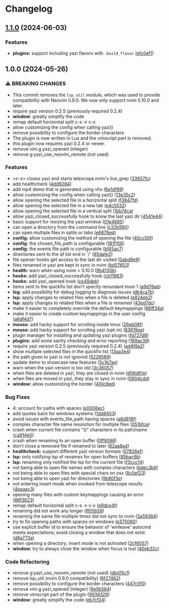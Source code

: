 # Changelog

## [1.1.0](https://github.com/mikavilpas/yazi.nvim/compare/v1.0.0...v1.1.0) (2024-06-03)


### Features

* **plugins:** support including yazi flavors with `.build_flavor` ([efc0ef1](https://github.com/mikavilpas/yazi.nvim/commit/efc0ef111835534455a93a05432aff13ea05bde2))

## 1.0.0 (2024-05-26)


### ⚠ BREAKING CHANGES

* This commit removes the `lsp_util` module, which was used to provide compatibility with Neovim 0.9.0. We now only support nvim 0.10.0 and later.
* require yazi version 0.2.5 (previously required 0.2.4)
* **window:** greatly simplify the code
* remap default horizontal split c-s -> c-x
* allow customizing the config when calling yazi()
* remove possibility to configure the border characters
* The plugin is now written in Lua and the vimscript part is removed.
* this plugin now requires yazi 0.2.4 or newer.
* remove vim.g.yazi_opened (integer)
* remove g:yazi_use_neovim_remote (not used)

### Features

* &lt;c-s&gt; closes yazi and starts telescope.nvim's live_grep ([33657fc](https://github.com/mikavilpas/yazi.nvim/commit/33657fcda1a23f920208caa34bb3f0ef7d8d4913))
* add healthcheck ([4dd9284](https://github.com/mikavilpas/yazi.nvim/commit/4dd9284a037d33352727f2b0413e938a5446b925))
* add mp4 demo that is generated using vhs ([6e1df89](https://github.com/mikavilpas/yazi.nvim/commit/6e1df89ea36b0aaf528095bb6a50e3066eb677bb))
* allow customizing the config when calling yazi() ([13e35c2](https://github.com/mikavilpas/yazi.nvim/commit/13e35c2cde918fa52e8249474bf04a9f5f0fd160))
* allow opening the selected file in a horizontal split ([f3847fd](https://github.com/mikavilpas/yazi.nvim/commit/f3847fde94ce506df92a04eaffed1f98be02a27f))
* allow opening the selected file in a new tab ([e4c5532](https://github.com/mikavilpas/yazi.nvim/commit/e4c55323c73f237a77a97b04bfc456734ed34227))
* allow opening the selected file in a vertical split ([1bb74ca](https://github.com/mikavilpas/yazi.nvim/commit/1bb74ca0327a12e41d3f198707442582d8837ce7))
* allow yazi_closed_successfully hook to know the last yazi dir ([4541e44](https://github.com/mikavilpas/yazi.nvim/commit/4541e44f3a48cc7a5da5a06c033e1b1bfc36db46))
* basic support for resizing the yazi window ([01e4685](https://github.com/mikavilpas/yazi.nvim/commit/01e4685b197bf09b7b41c9ab4b170f50692d0394))
* can open a directory from the command line ([c32b990](https://github.com/mikavilpas/yazi.nvim/commit/c32b990c84b0e5b55a8f8cbe53f2e5ee6ecd37ef))
* can open multiple files in splits or tabs ([e6878ed](https://github.com/mikavilpas/yazi.nvim/commit/e6878ed78f373d0b93a0a8418f67034177f2072b))
* **config:** allow customizing the method of opening the file ([45cc55f](https://github.com/mikavilpas/yazi.nvim/commit/45cc55f4734599fb68952eca1089c1a6479c2503))
* **config:** the chosen_file_path is configurable ([181f156](https://github.com/mikavilpas/yazi.nvim/commit/181f1563ea030add9376d1e066b0f069ccbfc221))
* **config:** the events file path is configurable ([bf45ac7](https://github.com/mikavilpas/yazi.nvim/commit/bf45ac783f372ad0dc38f5628b53cd2db249ba8a))
* directories sent to the qf list end in '/' ([85dafe2](https://github.com/mikavilpas/yazi.nvim/commit/85dafe2167b2542caf380f889629d94636ca9ba2))
* file opener hooks get access to the last dir visited ([0abd8e9](https://github.com/mikavilpas/yazi.nvim/commit/0abd8e91d191f72983d6241035f26a3bb4a22f0f))
* files renamed in yazi are kept in sync in nvim ([bd57653](https://github.com/mikavilpas/yazi.nvim/commit/bd576536084d99a95bb23d3d11ae62bb399ab6b0))
* **health:** warn when using nvim &lt; 0.10.0 ([9b4130b](https://github.com/mikavilpas/yazi.nvim/commit/9b4130ba1b19672633a768c0cef97b118d7c5936))
* **hooks:** add yazi_closed_successfully hook ([cb11663](https://github.com/mikavilpas/yazi.nvim/commit/cb11663730e39fe0f40bc7364cdc9df6f1098f03))
* **hooks:** add yazi_opened hook ([ce48deb](https://github.com/mikavilpas/yazi.nvim/commit/ce48debc3dfc7694ef568d286db48b2f2a2f0106))
* items sent to the quickfix list don't specify renundant lnum 1 ([a9d76ab](https://github.com/mikavilpas/yazi.nvim/commit/a9d76ab5c69f1182fc5452619cbf6f91ae9d9555))
* **log:** add possibility for debug logging to diagnose issues ([db4ca7b](https://github.com/mikavilpas/yazi.nvim/commit/db4ca7bc1090ba6f4962e23db776e73df9b87848))
* **lsp:** apply changes to related files when a file is deleted ([e824eb2](https://github.com/mikavilpas/yazi.nvim/commit/e824eb2dbb2c195cbbd5f3e628297f741258d041))
* **lsp:** apply changes to related files when a file is renamed ([43ed7dc](https://github.com/mikavilpas/yazi.nvim/commit/43ed7dcd24fc6e9ecbc8b74bc934d5619fce0c12))
* make it easier to completely override the default keymappings ([96ff34a](https://github.com/mikavilpas/yazi.nvim/commit/96ff34ab383ae93609112e4e84b7dacd20114614))
* make it easier to create custom keymappings in the user config ([a6df4d7](https://github.com/mikavilpas/yazi.nvim/commit/a6df4d7e28b824fb3ce1e7cd1fcce3231a5afbc9))
* **mouse:** add hacky support for scrolling inside tmux ([26eb08f](https://github.com/mikavilpas/yazi.nvim/commit/26eb08f1c50c74a49581bf3f6bbc456c7cf36290))
* **mouse:** add hacky support for scrolling yazi (opt-in) ([83619ea](https://github.com/mikavilpas/yazi.nvim/commit/83619eae7f94b881ef9367d7f601271ee0a59633))
* plugin manager for installing and updating yazi plugins ([fd727d8](https://github.com/mikavilpas/yazi.nvim/commit/fd727d8f7c6eaef14ce7a784b406cb2b7f089164))
* **plugins:** add some sanity checking and error reporting ([169ac39](https://github.com/mikavilpas/yazi.nvim/commit/169ac399d4efab8dd7f6fbd94c8b8b48568a1f82))
* require yazi version 0.2.5 (previously required 0.2.4) ([ad4f8a2](https://github.com/mikavilpas/yazi.nvim/commit/ad4f8a2543ac959532d304baf43ac3b0a1a88d48))
* show multiple selected files in the quickfix list ([13aa3e4](https://github.com/mikavilpas/yazi.nvim/commit/13aa3e478c0e92da66843e5c1c4bd519fdba4a65))
* the path given to yazi is not ignored ([5226589](https://github.com/mikavilpas/yazi.nvim/commit/5226589bc429b1835c8b9152dda57b56affaa3d0))
* update demo to showcase new features ([5c1b7ae](https://github.com/mikavilpas/yazi.nvim/commit/5c1b7aebb3cdc1e84841cded4781dd1d012f2c62))
* warn when the yazi version is too old ([3c36057](https://github.com/mikavilpas/yazi.nvim/commit/3c36057a3a1ae70fe5e0ff426d6b5d25b25fb492))
* when files are deleted in yazi, they are closed in nvim ([d06d61e](https://github.com/mikavilpas/yazi.nvim/commit/d06d61eaea37d5090212b714f1a74b08eba11f2b))
* when files are moved in yazi, they stay in sync in nvim ([0904cdd](https://github.com/mikavilpas/yazi.nvim/commit/0904cdd30aed8cfbf3f1cc03130b256e23cdd455))
* **window:** allow customizing the border ([410c9ed](https://github.com/mikavilpas/yazi.nvim/commit/410c9ed1570ba8f4755b8741ea1702284c95721c))


### Bug Fixes

* 4: account for paths with spaces ([e0006ec](https://github.com/mikavilpas/yazi.nvim/commit/e0006ec83f353461ba8bacf5c200cda0a3634a34))
* add quotes back for windows systems ([1dd8403](https://github.com/mikavilpas/yazi.nvim/commit/1dd84034e6a881d59dbd8931e4dffc52cd0a57c8))
* avoid issues with events_file_path having spaces ([a6d918f](https://github.com/mikavilpas/yazi.nvim/commit/a6d918f9a742cb7f8de804f2118b4deb3f59dc8b))
* complex character file name resolution for multiple files ([051bfce](https://github.com/mikavilpas/yazi.nvim/commit/051bfcef27f68aa22d14fc11342d3473bae1cb78))
* crash when current file contains "()" characters in its path/name ([ca914e0](https://github.com/mikavilpas/yazi.nvim/commit/ca914e0539e123143d12a03a8e3d37d0b722057f))
* crash when renaming to an open buffer ([0ff9086](https://github.com/mikavilpas/yazi.nvim/commit/0ff90869ced6e3c347f2677e5b2d16eead98e3a9))
* don't close a removed file if renamed to later ([82aa8a4](https://github.com/mikavilpas/yazi.nvim/commit/82aa8a4e885a54aa636755f45855b0a6ecf56963))
* **healthcheck:** support different yazi version formats ([07826ef](https://github.com/mikavilpas/yazi.nvim/commit/07826ef63a77ee08d8345ab4877063a763f73a59))
* **lsp:** only notifying lsp of renames for open buffers ([85bac6b](https://github.com/mikavilpas/yazi.nvim/commit/85bac6b14f79b270274bca115645014770373fa1))
* **lsp:** renaming only notified the lsp for the current file ([f3ccc14](https://github.com/mikavilpas/yazi.nvim/commit/f3ccc14fd1c685dc16ad6db77154dc5a804093ec))
* not being able to open file names with complex characters ([bdec3b6](https://github.com/mikavilpas/yazi.nvim/commit/bdec3b6211b665ca1233d117efbf4025a350a31a))
* not being able to open files with special chars on osx ([8c5ef23](https://github.com/mikavilpas/yazi.nvim/commit/8c5ef239f73c07e80e51cdacf55b609a4ef012ae))
* not being able to open yazi for directories ([9b80f3e](https://github.com/mikavilpas/yazi.nvim/commit/9b80f3ee0d7665bffc0462994b5693a0c8d80b5f))
* not entering insert mode when invoked from telescope results ([4beaec3](https://github.com/mikavilpas/yazi.nvim/commit/4beaec3bb42a344d1cc4f2d953e2ba6b0e7ec2f0))
* opening many files with custom keymappings causing an error ([86f3623](https://github.com/mikavilpas/yazi.nvim/commit/86f3623a5ca0290c50a65e1bc1f37232aa88648b))
* remap default horizontal split c-s -&gt; c-x ([e9dce4f](https://github.com/mikavilpas/yazi.nvim/commit/e9dce4fd669bec0284c660a6860afe83594cbda2))
* renaming did not work any longer ([ff05b58](https://github.com/mikavilpas/yazi.nvim/commit/ff05b58d26471e883cfc8ddc5dc437c69b2182f3))
* renaming the same file multiple times did not sync to nvim ([3a59384](https://github.com/mikavilpas/yazi.nvim/commit/3a59384296703a3553bc7cc17436d4a3f5f7e4ce))
* try to fix opening paths with spaces on windows ([e375060](https://github.com/mikavilpas/yazi.nvim/commit/e375060189714aa8462018c3c59c8096102ce974))
* use explicit buffer id to ensure the behavior of 'winleave' autocmd meets expectations; avoid closing a window that does not exist. ([d8a773a](https://github.com/mikavilpas/yazi.nvim/commit/d8a773a89591498ccd78243568ab766fa0cc1b0d))
* when opening a directory, insert mode is not activated ([2cf6057](https://github.com/mikavilpas/yazi.nvim/commit/2cf605783e66523d1ac83cc65b2196193d81adcd))
* **window:** try to always close the window when focus is lost ([40eb32c](https://github.com/mikavilpas/yazi.nvim/commit/40eb32cd81e3ae9836ed3b761a04704aa8d3080b))


### Code Refactoring

* remove g:yazi_use_neovim_remote (not used) ([dbd15c1](https://github.com/mikavilpas/yazi.nvim/commit/dbd15c10a51e2e9be7de99f659778942e70aa8cf))
* remove lsp_util (nvim 0.9.0 compatibility) ([6f27462](https://github.com/mikavilpas/yazi.nvim/commit/6f27462fc5022c5d64e3ff21ed9aff5b7b653d97))
* remove possibility to configure the border characters ([447c5f0](https://github.com/mikavilpas/yazi.nvim/commit/447c5f0f05350c7830c7c30722161b8f9caf4921))
* remove vim.g.yazi_opened (integer) ([9e5b584](https://github.com/mikavilpas/yazi.nvim/commit/9e5b584082c012b6c834a605111b8a19e9219dc3))
* remove vimscript part of the plugin ([9939329](https://github.com/mikavilpas/yazi.nvim/commit/9939329bf74ed5af5b1fcfa10bebb00aa1c1b742))
* **window:** greatly simplify the code ([eb7cf24](https://github.com/mikavilpas/yazi.nvim/commit/eb7cf24b00c3288e824f4022dec5fd42840d99b7))
